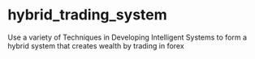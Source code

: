 # hybrid_trading_system
Use a variety of Techniques in Developing Intelligent Systems to form a hybrid system that creates wealth by trading in forex
